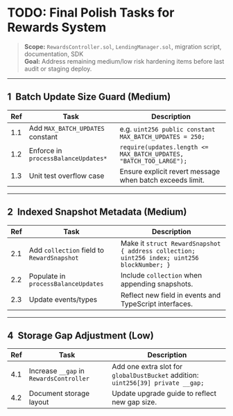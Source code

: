 # TODO: Final Polish Tasks for Rewards System

> **Scope:** `RewardsController.sol`, `LendingManager.sol`, migration script, documentation, SDK  
> **Goal:** Address remaining medium/low risk hardening items before last audit or staging deploy.

---

## 1  Batch Update Size Guard (Medium)

| Ref | Task                                | Description                                                        |
| --- | ----------------------------------- | ------------------------------------------------------------------ |
| 1.1 | Add `MAX_BATCH_UPDATES` constant    | e.g. `uint256 public constant MAX_BATCH_UPDATES = 250;`            |
| 1.2 | Enforce in `processBalanceUpdates*` | `require(updates.length <= MAX_BATCH_UPDATES, "BATCH_TOO_LARGE");` |
| 1.3 | Unit test overflow case             | Ensure explicit revert message when batch exceeds limit.           |

---

## 2  Indexed Snapshot Metadata (Medium)

| Ref | Task                                       | Description                                                                                 |
| --- | ------------------------------------------ | ------------------------------------------------------------------------------------------- |
| 2.1 | Add `collection` field to `RewardSnapshot` | Make it `struct RewardSnapshot { address collection; uint256 index; uint256 blockNumber; }` |
| 2.2 | Populate in `processBalanceUpdates`        | Include `collection` when appending snapshots.                                              |
| 2.3 | Update events/types                        | Reflect new field in events and TypeScript interfaces.                                      |

---

## 4  Storage Gap Adjustment (Low)

| Ref | Task                                    | Description                                                                      |
| --- | --------------------------------------- | -------------------------------------------------------------------------------- |
| 4.1 | Increase `__gap` in `RewardsController` | Add one extra slot for `globalDustBucket` addition: `uint256[39] private __gap;` |
| 4.2 | Document storage layout                 | Update upgrade guide to reflect new gap size.                                    |


